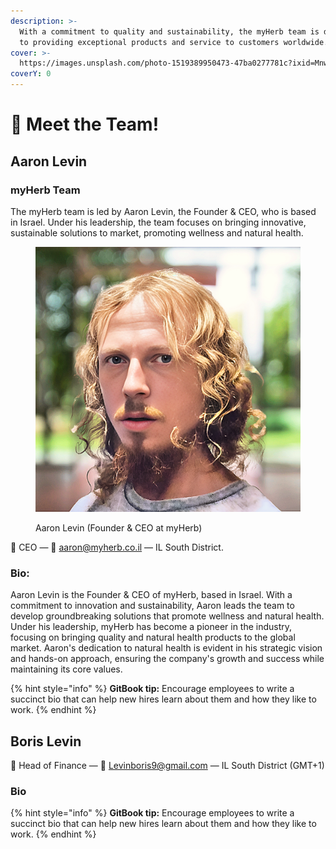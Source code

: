 ```yaml
---
description: >-
  With a commitment to quality and sustainability, the myHerb team is dedicated
  to providing exceptional products and service to customers worldwide.
cover: >-
  https://images.unsplash.com/photo-1519389950473-47ba0277781c?ixid=MnwxMjA3fDB8MHxwaG90by1wYWdlfHx8fGVufDB8fHx8&ixlib=rb-1.2.1&auto=format&fit=crop&w=2970&q=80
coverY: 0
---
```


# 👋 Meet the Team!

## Aaron Levin

### myHerb Team

The myHerb team is led by Aaron Levin, the Founder & CEO, who is based in Israel. Under his leadership, the team focuses on bringing innovative, sustainable solutions to market, promoting wellness and natural health.&#x20;

<figure><img src="../.gitbook/assets/Creator Community - social media template aaron levin v1.png" alt=""><figcaption><p>Aaron Levin (Founder &#x26; CEO at myHerb)</p></figcaption></figure>

👋 CEO — 💌 [aaron@myherb.co.il](mailto:aaron@myherb.co.il) — IL South District.

### Bio:&#x20;

Aaron Levin is the Founder & CEO of myHerb, based in Israel. With a commitment to innovation and sustainability, Aaron leads the team to develop groundbreaking solutions that promote wellness and natural health. Under his leadership, myHerb has become a pioneer in the industry, focusing on bringing quality and natural health products to the global market. Aaron's dedication to natural health is evident in his strategic vision and hands-on approach, ensuring the company's growth and success while maintaining its core values.

{% hint style="info" %}
**GitBook tip:** Encourage employees to write a succinct bio that can help new hires learn about them and how they like to work.
{% endhint %}

## Boris Levin

👋 Head of Finance — 💌 [Levinboris9@gmail.com](mailto:Levinboris9@gmail.com) — IL South District (GMT+1)

### Bio

{% hint style="info" %}
**GitBook tip:** Encourage employees to write a succinct bio that can help new hires learn about them and how they like to work.
{% endhint %}
